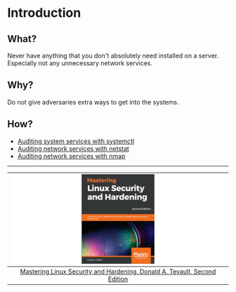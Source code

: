 # Introduction

## What?

Never have anything that you don't absolutely need installed on a server. Especially not any unnecessary network services.

## Why?

Do not give adversaries extra ways to get into the systems.

## How?

* [Auditing system services with systemctl](systemctl.md)
* [Auditing network services with netstat](netstat.md)
* [Auditing network services with nmap](nmap.md)

----

| ![Linux Hardening](../../_static/images/linux-hardening-book.png) |
|:--:|
| [Mastering Linux Security and Hardening, Donald A. Tevault, Second Edition](https://www.packtpub.com/product/mastering-linux-security-and-hardening-second-edition/9781838981778) |